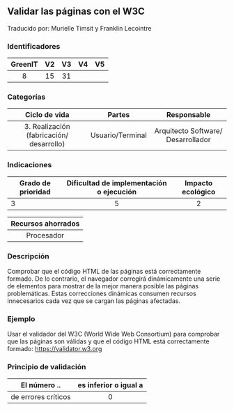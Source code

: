 ## Validar las páginas con el W3C

Traducido por: Murielle Timsit y Franklin Lecointre

### Identificadores

| GreenIT | V2  | V3  | V4  | V5  |
| :-----: | :-: | :-: | :-: | :-: |
|    8    | 15  | 31  |     |     |

### Categorías

|              Ciclo de vida               |      Partes      |            Responsable             |
| :--------------------------------------: | :--------------: | :--------------------------------: |
| 3. Realización (fabricación/ desarrollo) | Usuario/Terminal | Arquitecto Software/ Desarrollador |

### Indicaciones

| Grado de prioridad | Dificultad de implementación o ejecución | Impacto ecológico |
| ------------------ | :--------------------------------------: | :---------------: |
| 3                  |                    5                     |         2         |

| Recursos ahorrados |
| :----------------: |
|     Procesador     |

### Descripción

Comprobar que el código HTML de las páginas está correctamente formado. De lo contrario, el navegador corregirá dinámicamente una serie de elementos para mostrar de la mejor manera posible las páginas problemáticas.
Estas correcciones dinámicas consumen recursos innecesarios cada vez que se cargan las páginas afectadas.

### Ejemplo

Usar el validador del W3C (World Wide Web Consortium) para comprobar que las páginas son válidas y que el código HTML está correctamente formado:
https://validator.w3.org

### Principio de validación

| El número ..        | es inferior o igual a |
| ------------------- | :-------------------: |
| de errores críticos |           0           |
